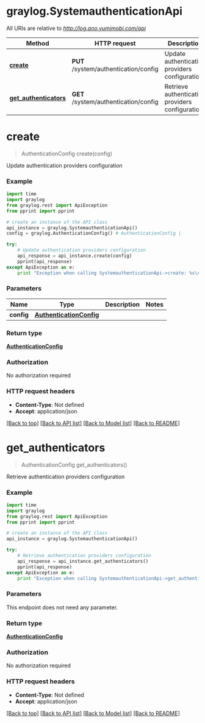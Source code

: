 # graylog.SystemauthenticationApi

All URIs are relative to *http://log.ano.yumimobi.com/api*

Method | HTTP request | Description
------------- | ------------- | -------------
[**create**](SystemauthenticationApi.md#create) | **PUT** /system/authentication/config | Update authentication providers configuration
[**get_authenticators**](SystemauthenticationApi.md#get_authenticators) | **GET** /system/authentication/config | Retrieve authentication providers configuration


# **create**
> AuthenticationConfig create(config)

Update authentication providers configuration



### Example 
```python
import time
import graylog
from graylog.rest import ApiException
from pprint import pprint

# create an instance of the API class
api_instance = graylog.SystemauthenticationApi()
config = graylog.AuthenticationConfig() # AuthenticationConfig | 

try: 
    # Update authentication providers configuration
    api_response = api_instance.create(config)
    pprint(api_response)
except ApiException as e:
    print "Exception when calling SystemauthenticationApi->create: %s\n" % e
```

### Parameters

Name | Type | Description  | Notes
------------- | ------------- | ------------- | -------------
 **config** | [**AuthenticationConfig**](AuthenticationConfig.md)|  | 

### Return type

[**AuthenticationConfig**](AuthenticationConfig.md)

### Authorization

No authorization required

### HTTP request headers

 - **Content-Type**: Not defined
 - **Accept**: application/json

[[Back to top]](#) [[Back to API list]](../README.md#documentation-for-api-endpoints) [[Back to Model list]](../README.md#documentation-for-models) [[Back to README]](../README.md)

# **get_authenticators**
> AuthenticationConfig get_authenticators()

Retrieve authentication providers configuration



### Example 
```python
import time
import graylog
from graylog.rest import ApiException
from pprint import pprint

# create an instance of the API class
api_instance = graylog.SystemauthenticationApi()

try: 
    # Retrieve authentication providers configuration
    api_response = api_instance.get_authenticators()
    pprint(api_response)
except ApiException as e:
    print "Exception when calling SystemauthenticationApi->get_authenticators: %s\n" % e
```

### Parameters
This endpoint does not need any parameter.

### Return type

[**AuthenticationConfig**](AuthenticationConfig.md)

### Authorization

No authorization required

### HTTP request headers

 - **Content-Type**: Not defined
 - **Accept**: application/json

[[Back to top]](#) [[Back to API list]](../README.md#documentation-for-api-endpoints) [[Back to Model list]](../README.md#documentation-for-models) [[Back to README]](../README.md)

